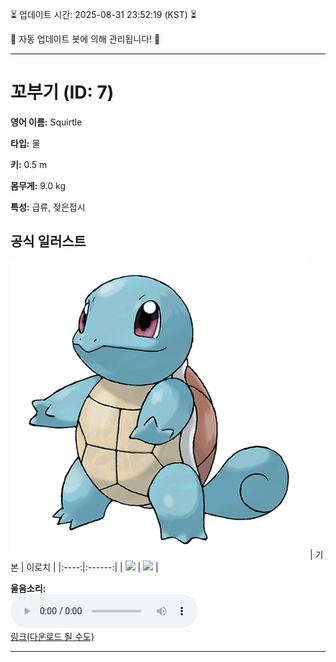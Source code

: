 
⏳ 업데이트 시간: 2025-08-31 23:52:19 (KST) ⏳

🤖 자동 업데이트 봇에 의해 관리됩니다! 🤖

---

# 꼬부기 (ID: 7)
**영어 이름:** Squirtle

**타입:** 물

**키:** 0.5 m

**몸무게:** 9.0 kg

**특성:** 급류, 젖은접시

## 공식 일러스트
![](https://raw.githubusercontent.com/PokeAPI/sprites/master/sprites/pokemon/other/official-artwork/7.png)
| 기본 | 이로치 |
|:----:|:------:|
| <img src="http://play.pokemonshowdown.com/sprites/ani/squirtle.gif" width="200"> | <img src="http://play.pokemonshowdown.com/sprites/ani-shiny/squirtle.gif" width="200"> |

**울음소리:**<br><audio controls src="https://raw.githubusercontent.com/PokeAPI/cries/main/cries/pokemon/latest/7.ogg"></audio><br> [링크(다운로드 될 수도)](https://raw.githubusercontent.com/PokeAPI/cries/main/cries/pokemon/latest/7.ogg)


---
